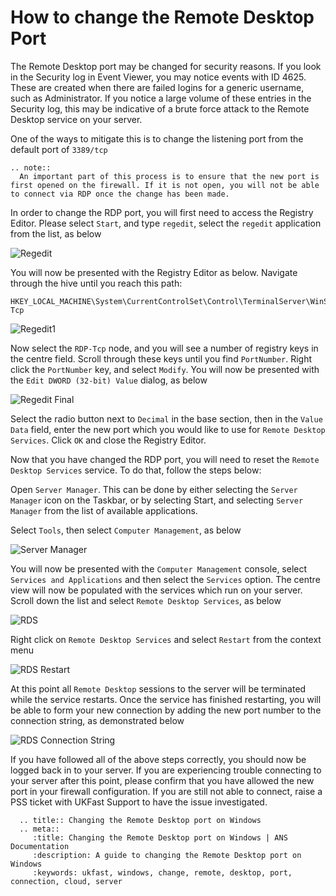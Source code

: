 # How to change the Remote Desktop Port

The Remote Desktop port may be changed for security reasons. If you look in the Security log in Event Viewer, you may notice events with ID 4625. These are created when there are failed logins for a generic username, such as Administrator. If you notice a large volume of these entries in the Security log, this may be indicative of a brute force attack to the Remote Desktop service on your server.

One of the ways to mitigate this is to change the listening port from the default port of `3389/tcp`

```eval_rst
.. note::
  An important part of this process is to ensure that the new port is first opened on the firewall. If it is not open, you will not be able to connect via RDP once the change has been made.
```

In order to change the RDP port, you will first need to access the Registry Editor. Please select `Start`, and type `regedit`, select the `regedit` application from the list, as below

![Regedit](files/rdp_portchange/regedit.PNG)

You will now be presented with the Registry Editor as below. Navigate through the hive until you reach this path:

```none
HKEY_LOCAL_MACHINE\System\CurrentControlSet\Control\TerminalServer\WinStations\RDP-Tcp
```

![Regedit1](files/rdp_portchange/regedit1.PNG)

Now select the `RDP-Tcp` node, and you will see a number of registry keys in the centre field. Scroll through these keys until you find `PortNumber`. Right click the `PortNumber` key, and select `Modify`. You will now be presented with the `Edit DWORD (32-bit) Value` dialog, as below

![Regedit Final](files/rdp_portchange/regedit12.PNG)

Select the radio button next to `Decimal` in the base section, then in the `Value Data` field, enter the new port which you would like to use for `Remote Desktop Services`. Click `OK` and close the Registry Editor.

Now that you have changed the RDP port, you will need to reset the `Remote Desktop Services` service. To do that, follow the steps below:

Open `Server Manager`. This can be done by either selecting the `Server Manager` icon on the Taskbar, or by selecting Start, and selecting `Server Manager` from the list of available applications.

Select `Tools`, then select `Computer Management`, as below

![Server Manager](files/rdp_portchange/smcomputermanagement.PNG)

You will now be presented with the `Computer Management` console, select `Services and Applications` and then select the `Services` option.
The centre view will now be populated with the services which run on your server. Scroll down the list and select `Remote Desktop Services`, as below

![RDS](files/rdp_portchange/rds.PNG)

Right click on `Remote Desktop Services` and select `Restart` from the context menu

![RDS Restart](files/rdp_portchange/rightclickrestart.PNG)

At this point all `Remote Desktop` sessions to the server will be terminated while the service restarts. Once the service has finished restarting, you will be able to form your new connection by adding the new port number to the connection string, as demonstrated below

![RDS Connection String](files/rdp_portchange/rdpconnectaltporttrimmed.png)

If you have followed all of the above steps correctly, you should now be logged back in to your server. If you are experiencing trouble connecting to your server after this point, please confirm that you have allowed the new port in your firewall configuration. If you are still not able to connect, raise a PSS ticket with UKFast Support to have the issue investigated.

```eval_rst
  .. title:: Changing the Remote Desktop port on Windows
  .. meta::
     :title: Changing the Remote Desktop port on Windows | ANS Documentation
     :description: A guide to changing the Remote Desktop port on Windows
     :keywords: ukfast, windows, change, remote, desktop, port, connection, cloud, server
```
